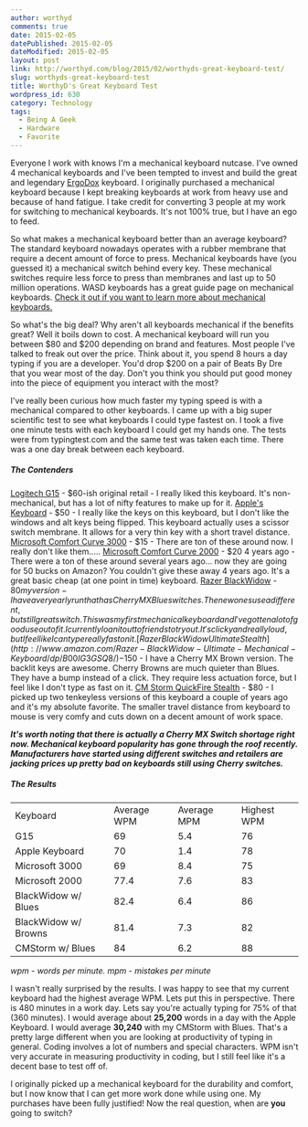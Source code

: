 ```yaml
---
author: worthyd
comments: true
date: 2015-02-05 
datePublished: 2015-02-05  
dateModified: 2015-02-05 
layout: post
link: http://worthyd.com/blog/2015/02/worthyds-great-keyboard-test/
slug: worthyds-great-keyboard-test
title: WorthyD's Great Keyboard Test
wordpress_id: 630
category: Technology
tags:
  - Being A Geek
  - Hardware
  - Favorite
---
```


Everyone I work with knows I'm a mechanical keyboard nutcase. I've owned 4 mechanical keyboards and I've been tempted to invest and build the great and legendary [ErgoDox](http://ergodox.org/) keyboard. I originally purchased a mechanical keyboard because I kept breaking keyboards at work from heavy use and because of hand fatigue. I take credit for converting 3 people at my work for switching to mechanical keyboards. It's not 100% true, but I have an ego to feed.

So what makes a mechanical keyboard better than an average keyboard? The standard keyboard nowadays operates with a rubber membrane that require a decent amount of force to press. Mechanical keyboards have (you guessed it) a mechanical switch behind every key. These mechanical switches require less force to press than membranes and last up to 50 million operations. WASD keyboards has a great guide page on mechanical keyboards. [Check it out if you want to learn more about mechanical keyboards.](http://www.wasdkeyboards.com/mechanical-keyboard-guide)

So what's the big deal? Why aren't all keyboards mechanical if the benefits great? Well it boils down to cost. A mechanical keyboard will run you between $80 and $200 depending on brand and features. Most people I've talked to freak out over the price. Think about it, you spend 8 hours a day typing if you are a developer. You'd drop \$200 on a pair of Beats By Dre that you wear most of the day. Don't you think you should put good money into the piece of equipment you interact with the most?

I've really been curious how much faster my typing speed is with a mechanical compared to other keyboards. I came up with a big super scientific test to see what keyboards I could type fastest on. I took a five one minute tests with each keyboard I could get my hands one. The tests were from typingtest.com and the same test was taken each time. There was a one day break between each keyboard.

##### The Contenders

[Logitech G15](http://www.amazon.com/Logitech-G15-Gaming-Keyboard-Black/dp/B000UHE8YM) - $60-ish original retail - I really liked this keyboard. It's non-mechanical, but has a lot of nifty features to make up for it.
[Apple's Keyboard](http://store.apple.com/us/product/MB110LL/B/apple-keyboard-with-numeric-keypad-english-usa) - $50 - I really like the keys on this keyboard, but I don't like the windows and alt keys being flipped. This keyboard actually uses a scissor switch membrane. It allows for a very thin key with a short travel distance.
[Microsoft Comfort Curve 3000](http://www.amazon.com/Microsoft-Comfort-Curve-Keyboard-3000/dp/B004V94F5C) - $15 - There are ton of these around now.  I really don't like them.....
[Microsoft Comfort Curve 2000](http://www.amazon.com/Microsoft-Comfort-Curve-Keyboard-2000/dp/B0009ZBRS0) - $20 4 years ago - There were a ton of these around several years ago... now they are going for 50 bucks on Amazon? You couldn't give these away 4 years ago. It's a great basic cheap (at one point in time) keyboard.
[Razer BlackWidow](http://www.amazon.com/Razer-BlackWidow-Expert-Mechanical-Keyboard/dp/B00IG3GP84/) - $80 my version - I have a very early run that has Cherry MX Blue switches.  The new ones use a different, but still great switch.  This was my first mechanical keyboard and I've gotten a lot of good use out of it. I currently loan it out to friends to try out.  It's clicky and really loud, but I feel like I can type really fast on it.
[Razer BlackWidow Ultimate Stealth](http://www.amazon.com/Razer-BlackWidow-Ultimate-Mechanical-Keyboard/dp/B00IG3GSQ8/) -$150 - I have a Cherry MX Brown version. The backlit keys are awesome. Cherry Browns are much quieter than Blues. They have a bump instead of a click. They require less actuation force, but I feel like I don't type as fast on it.
[CM Storm QuickFire Stealth](http://www.amazon.com/CM-Storm-QuickFire-Stealth-Mechanical/dp/B00CKJ2EZI/) - \$80 - I picked up two tenkeyless versions of this keyboard a couple of years ago and it's my absolute favorite. The smaller travel distance from keyboard to mouse is very comfy and cuts down on a decent amount of work space.

**_It's worth noting that there is actually a Cherry MX Switch shortage right now. Mechanical keyboard popularity has gone through the roof recently. Manufacturers have started using different switches and retailers are jacking prices up pretty bad on keyboards still using Cherry switches._**

##### The Results

<table >
<tr >
<td >Keyboard
</td>
<td >Average WPM
</td>
<td >Average MPM
</td>
<td >Highest WPM
</td></tr>
<tr >
<td >G15
</td>
<td >69
</td>
<td >5.4
</td>
<td >76
</td></tr>
<tr >
<td >Apple Keyboard
</td>
<td >70
</td>
<td >1.4
</td>
<td >78
</td></tr>
<tr >
<td >Microsoft 3000
</td>
<td >69
</td>
<td >8.4
</td>
<td >75
</td></tr>
<tr >
<td >Microsoft 2000
</td>
<td >77.4
</td>
<td >7.6
</td>
<td >83
</td></tr>
<tr >
<td >BlackWidow w/ Blues
</td>
<td >82.4
</td>
<td >6.4
</td>
<td >86
</td></tr>
<tr >
<td >BlackWidow w/ Browns
</td>
<td >81.4
</td>
<td >7.3
</td>
<td >82
</td></tr>
<tr >
<td >CMStorm w/ Blues
</td>
<td >84
</td>
<td >6.2
</td>
<td >88
</td></tr>
</table>

_wpm - words per minute. mpm - mistakes per minute_

I wasn't really surprised by the results. I was happy to see that my current keyboard had the highest average WPM. Lets put this in perspective. There is 480 minutes in a work day. Lets say you're actually typing for 75% of that (360 minutes). I would average about **25,200** words in a day with the Apple Keyboard. I would average **30,240** with my CMStorm with Blues. That's a pretty large different when you are looking at productivity of typing in general. Coding involves a lot of numbers and special characters. WPM isn't very accurate in measuring productivity in coding, but I still feel like it's a decent base to test off of.

I originally picked up a mechanical keyboard for the durability and comfort, but I now know that I can get more work done while using one. My purchases have been fully justified! Now the real question, when are **you** going to switch?
